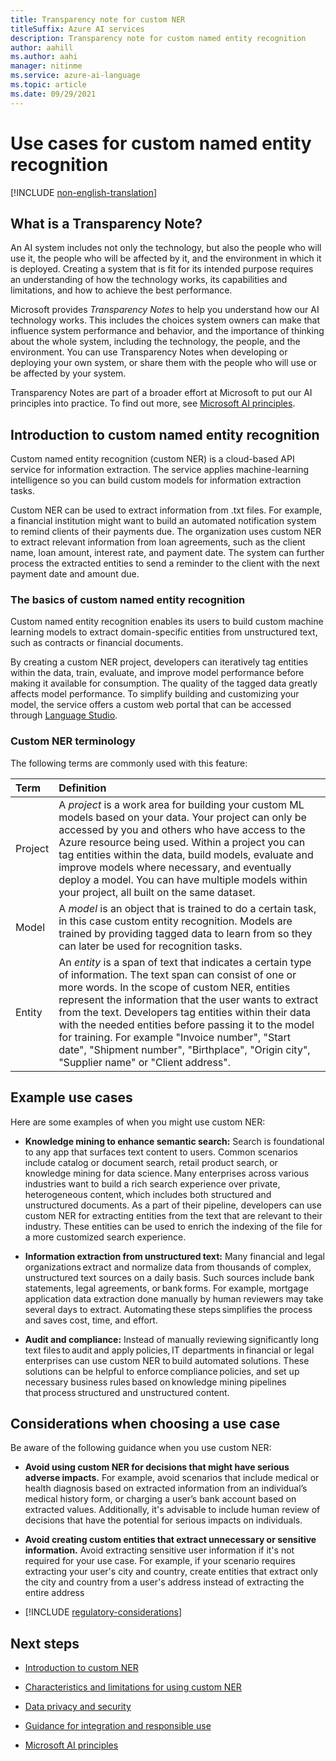 ```yaml
---
title: Transparency note for custom NER
titleSuffix: Azure AI services
description: Transparency note for custom named entity recognition
author: aahill
ms.author: aahi
manager: nitinme
ms.service: azure-ai-language
ms.topic: article
ms.date: 09/29/2021
---
```


# Use cases for custom named entity recognition

[!INCLUDE [non-english-translation](../includes/non-english-translation.md)]

## What is a Transparency Note?

An AI system includes not only the technology, but also the people who will use it, the people who will be affected by it, and the environment in which it is deployed. Creating a system that is fit for its intended purpose requires an understanding of how the technology works, its capabilities and limitations, and how to achieve the best performance.

Microsoft provides *Transparency Notes* to help you understand how our AI technology works. This includes the choices system owners can make that influence system performance and behavior, and the importance of thinking about the whole system, including the technology, the people, and the environment. You can use Transparency Notes when developing or deploying your own system, or share them with the people who will use or be affected by your system.

Transparency Notes are part of a broader effort at Microsoft to put our AI principles into practice. To find out more, see [Microsoft AI principles](https://www.microsoft.com/ai/responsible-ai).

## Introduction to custom named entity recognition

Custom named entity recognition (custom NER) is a cloud-based API service for information extraction. The service applies machine-learning intelligence so you can build custom models for information extraction tasks.

Custom NER can be used to extract information from .txt files. For example, a financial institution might want to build an automated notification system to remind clients of their payments due. The organization uses custom NER to extract relevant information from loan agreements, such as the client name, loan amount, interest rate, and payment date. The system can further process the extracted entities to send a reminder to the client with the next payment date and amount due.

### The basics of custom named entity recognition

Custom named entity recognition enables its users to build custom machine learning models to extract domain-specific entities from unstructured text, such as contracts or financial documents.

By creating a custom NER project, developers can iteratively tag entities within the data, train, evaluate, and improve model performance before making it available for consumption. The quality of the tagged data greatly affects model performance. To simplify building and customizing your model, the service offers a custom web portal that can be accessed through [Language Studio](https://aka.ms/languageStudio).

### Custom NER terminology

The following terms are commonly used with this feature:

|Term| Definition|
|:-----|:----|
|Project| A *project* is a work area for building your custom ML models based on your data. Your project can only be accessed by you and others who have access to the Azure resource being used. Within a project you can tag entities within the data, build models, evaluate and improve models where necessary, and eventually deploy a model. You can have multiple models within your project, all built on the same dataset.|
|Model | A *model* is an object that is trained to do a certain task, in this case custom entity recognition. Models are trained by providing tagged data to learn from so they can later be used for recognition tasks.|
| Entity | An *entity* is a span of text that indicates a certain type of information. The text span can consist of one or more words. In the scope of custom NER, entities represent the information that the user wants to extract from the text. Developers tag entities within their data with the needed entities before passing it to the model for training. For example "Invoice number", "Start date", "Shipment number", "Birthplace", "Origin city", "Supplier name" or "Client address". |

## Example use cases

Here are some examples of when you might use custom NER:

* **Knowledge mining to enhance semantic search:** Search is foundational to any app that surfaces text content to users. Common scenarios include catalog or document search, retail product search, or knowledge mining for data science. Many enterprises across various industries want to build a rich search experience over private, heterogeneous content, which includes both structured and unstructured documents. As a part of their pipeline, developers can use custom NER for extracting entities from the text that are relevant to their industry. These entities can be used to enrich the indexing of the file for a more customized search experience.

* **Information extraction from unstructured text:** Many financial and legal organizations extract and normalize data from thousands of complex, unstructured text sources on a daily basis. Such sources include bank statements, legal agreements, or bank forms. For example, mortgage application data extraction done manually by human reviewers may take several days to extract. Automating these steps simplifies the process and saves cost, time, and effort.

* **Audit and compliance:** Instead of manually reviewing significantly long text files to audit and apply policies, IT departments in financial or legal enterprises can use custom NER to build automated solutions. These solutions can be helpful to enforce compliance policies, and set up necessary business rules based on knowledge mining pipelines that process structured and unstructured content.

## Considerations when choosing a use case

Be aware of the following guidance when you use custom NER:

* **Avoid using custom NER for decisions that might have serious adverse impacts.** For example, avoid scenarios that include medical or health diagnosis based on extracted information from an individual’s medical history form, or charging a user’s bank account based on extracted values. Additionally, it's advisable to include human review of decisions that have the potential for serious impacts on individuals.

* **Avoid creating custom entities that extract unnecessary or sensitive information.** Avoid extracting sensitive user information if it's not required for your use case. For example, if your scenario requires extracting your user's city and country, create entities that extract only the city and country from a user's address instead of extracting the entire address

* [!INCLUDE [regulatory-considerations](../includes/regulatory-considerations.md)]

## Next steps

* [Introduction to custom NER](/azure/ai-services/language-service/custom-named-entity-recognition/overview)

* [Characteristics and limitations for using custom NER](custom-named-entity-recognition-characteristics-and-limitations.md)

* [Data privacy and security](custom-named-entity-recognition-data-privacy-security.md)

* [Guidance for integration and responsible use](custom-named-entity-recognition-guidance-integration-responsible-use.md)

* [Microsoft AI principles](https://www.microsoft.com/ai/responsible-ai?rtc=1&activetab=pivot1%3aprimaryr6)
